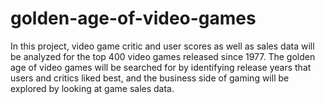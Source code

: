 # golden-age-of-video-games
In this project, video game critic and user scores as well as sales data will be analyzed for the top 400 video games released since 1977. The golden age of video  games will be searched for by identifying release years that users and critics liked best, and the business side of gaming will be explored by looking at game sales data.
